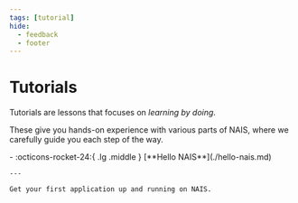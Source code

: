```yaml
---
tags: [tutorial]
hide:
  - feedback
  - footer
---
```


# Tutorials

Tutorials are lessons that focuses on _learning by doing_.

These give you hands-on experience with various parts of NAIS, where we carefully guide you each step of the way.

<div class="grid cards" markdown>
-   :octicons-rocket-24:{ .lg .middle } [**Hello NAIS**](./hello-nais.md)

    ---

    Get your first application up and running on NAIS.

  </div>
